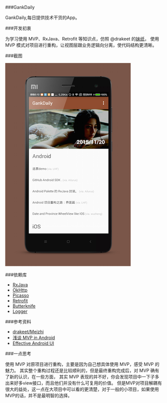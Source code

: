 ###GankDaily

GankDaily,每日提供技术干货的App。

###开发初衷

为学习使用 MVP、RxJava、Retrofit 等知识点，仿照 @drakeet 的[妹纸](https://github.com/drakeet/Meizhi)，
使用 MVP 模式对项目进行重构，让视图层跟业务逻辑向分离，使代码结构更清晰。

###截图   

![index](/art/gank_index.png "")
   
###依赖库   

* [RxJava](https://github.com/ReactiveX/RxJava) 
* [OkHttp](https://github.com/square/okhttp)
* [Picasso](https://github.com/square/picasso)
* [Retrofit](https://github.com/square/retrofit)
* [Butterknife](https://github.com/JakeWharton/butterknife)
* [Logger](https://github.com/orhanobut/logger)

###参考资料

* [drakeet/Meizhi](https://github.com/drakeet/Meizhi)
* [浅谈 MVP in Android](http://blog.csdn.net/lmj623565791/article/details/46596109)
* [Effective Android UI](https://github.com/pedrovgs/EffectiveAndroidUI)

###一点思考

使用 MVP 对原项目进行重构，主要是因为自己想具体使用 MVP，感受 MVP 的魅力。
其实整个重构过程还是比较顺利的，但是最终重构完成后，对 MVP 确有了新的认识，在一些方面，
其实 MVP 表现的并不好，你会发现项目中一下子多出来好多view接口，而且他们并没有什么可复用的价值。
但是MVP对项目解耦有很大的益处，这一点在大项目中可以看的更清楚，对于一般的小项目，如果使用MVP的话，并不是最明智的选择。


